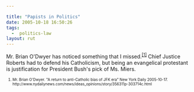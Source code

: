 ```yaml
---

title: "Papists in Politics"
date: 2005-10-18 16:50:26
tags:
  -  politics-law
layout: rut
---
```


<p>Mr. Brian O'Dwyer has noticed something that I missed.<sup><a href="http://www.nydailynews.com/news/ideas_opinions/story/356311p-303714c.html" title="A return to anti-Catholic bias of JFK era">[1]</a></sup> Chief Justice Roberts had to defend his Catholicism, but being an evangelical protestant is justification for President Bush's pick of Ms. Miers.</p>  <font size="-2"> <ol> <li>Mr. Brian O'Dwyer. "A return to anti-Catholic bias of JFK era" New York Daily 2005-10-17. http://www.nydailynews.com/news/ideas_opinions/story/356311p-303714c.html  </li> </ol> </font>

